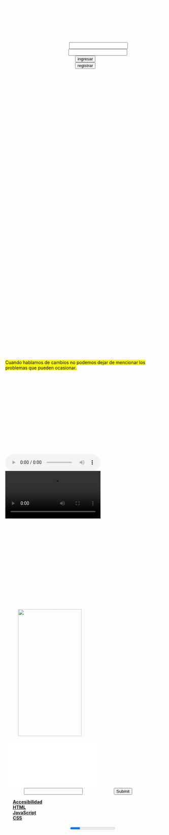 librerifacci2
=============
<html>
<head><title>libreria de la FACCI</title></head>
<body background ="img1.jpg" text="white">
<div><center><h1>USUARIOS DE LA BIBLIOTECA</h1></center></div>
<div><center>USUARIO &nbsp&nbsp&nbsp&nbsp<input type="text" value="" id="usuario" name="usuario"></center></div>
<div><center>PASSWORD<input type="password" value="" id="contraseña" name="contraseña"></center></div>
<div><center><input type="button" value="ingresar" onclick="ingresar" ></center></div>
<div><center><a href="file:///C:/Users/Ariel%20Alvarez/Desktop/dever/pag2.html"><input type="button" value="registrar" onclick="registrar" ></div></a></center>
<article><font color="white"> En los últimos años, las tecnologías para el diseño y la programación web han avanzado mucho, pero los esfuerzos se han centrado en potenciar el uso de AJAX. El lenguaje de etiquetas HTML, sin embargo, permanecía sin cambios desde su última revisión en 1999, quedando obsoleto en muchos aspectos. Entonces, en 2004, los principales desarrolladores de navegadores (Apple, Opera y Mozilla) iniciaron una colaboración para crear aplicaciones web, el WHATWG. Como no podía ser de otra manera el W3C se unió a la iniciativa en 2006, cuando empezaron a desarrollar la nueva versión. En 2009 nace por fin HTML5, y se prevee que para 2012 se acepte como estándar.W3C

Las necesidades actuales están en la línea de hacer que la experiencia de navegación sea más interactiva, que las páginas estén realmente enfocadas al usuario. HTML 5 ofrece muchas posibilidades que permiten convertir una página web en una aplicación web. Por ello no es de extrañar que se refieran a esta versión como a la versión de Aplicaciones web 1.0.

Estas aplicaciones están proliferando mucho en los últimos tiempos. Esto se debe, en gran parte, gracias al impulso que le están dando empresas poderosas como Google que está siguiendo una tendencia clara hacia el uso cada vez mayor de aplicaciones web. Su sistema operativo basado en la web (Chrome OS) prescinde totalmente de las aplicaciones de escritorio. Además, su navegador Chrome bajo Windows incorpora la posibilidad de instalar aplicaciones web en él, de modo que estas se asocien a los usuarios a través de su cuenta Google, y no en función del dispositivo desde el que se conecten.

Las nuevas etiquetas HTML de esta versión están muy enfocadas, además, a lograr una web semántica. Al etiquetar cada elemento de modo que quede perfectamente descrita su naturaleza, su contenido y la relación que guarda con el resto de elementos, facilitamos que se puedan tratar sus datos de un modo más automátizado. Veamos un ejemplo para entenderlo mejor: Si existe una etiqueta llamada que contiene artículos de webs y blogs, es más sencillo crear un sitio web que se dedique a filtrar y mostrar clasificados los artículos de otras páginas en función de sus contenidos, porque le resultará más fácil identificarlos como tales.WHATWG

<¿Es difícil aprender HTML 5? En realidad no. La forma de trabajar  es la misma que con anteriores versiones, el uso de las etiquetas y atributos es idéntico, y muchas de las etiquetas se mantienen. Eso sí, hay que adaptarse. Para sacarle el máximo jugo hay que manejar tanto HTML, como CSS y JavaScript. Si controlas estos tres lenguajes, adaptarte te resultará sencillo.

¿Cómo afectará esto a mi sitio web? Puedes decidir utilizar estas novedades, o seguir haciendo las cosas como las hacías hasta ahora, eso es una decisión que deberás valorar teniendo en cuenta el esfuerzo que te supondría actualizarte. Debes tener en cuenta que puedes introducir elementos de HTML 5 en tu página, conviviendo con elementos de versiones anteriores. Lo que sí que te recomendamos es que empieces a incorporar algunas de las etiquetas que ayudan a definir los elementos de la página, ya que en el futuro cada vez más aplicaciones y buscadores se valdrán de estas etiquetas; utilizarlas favorecerá tu posicionamiento y el acceso a tus contenidos.

<mark>Cuando hablamos de cambios no podemos dejar de mencionar los problemas que pueden ocasionar.</mark> En este caso el principal problema es que aún se está definiendo el lenguaje. Al no encontrarse estandarizado los navegadores aún no soportan al 100% sus novedades. Por lo tanto, antes de decidir implementar algo, es aconsejable que te informes de si esto generará problemas de compatibilidades. Desde luego, es cuestión de tiempo que el lenguaje se convierta en un estándar y los navegadores permitan todas sus funciones, como también lo es que los usuarios tomen consciencia de que deben mantener sus navegadores actualizados para disfrutar de todos los contenidos que la web les ofrece.

Como ejemplo puedes probar el divertido logo de Google en conmemoración a Les Paul. Está creado íntegramente utilizando estas tecnologías, algo que, hasta hace poco, habría sido impensable crear sin el uso de flash o java.
<p>
esta es una de las nueva etiquetas de html5<wbr>wbr<wbr>en mi pag.
</p>
</font></article>
<audio src="02 Entre tus alas.mp3" preload="auto" controls></audio>
<video controls>
  <source src="C:\Users\Ariel Alvarez\Downloads\Video\7233cd49eb.360.mp4" type="video/ogg; codecs=dirac, speex" ><code>video</code>.
	
  </video>
<aside>
    <div>
          <h3>CONSULTA</h3>
          <ul>
            <li>aside</li>
          </ul>
    </div>
</aside>
<time>2012-10-31</time>
<time datetime="2012-10-31">Miércoles, 31 de Octubre del 2012</time>
    <command onclick="alert('Hola Mundo')">¡Click Aqui!</command>
	
<dialog>
  <dt>luis</dt>
  <dd>hola</dd>
  <dt>Maria</dt>
  <dd>bien y tu</dd>
  <dt>Luis</dt>
  <dd>aki full deveres</dd>
  <dt>Maria</dt>
  <dd>estamos igual</dd>
  <dt>Luis</dt>
  <dd>si q pereza</dd>
</dialog>

<details>  
  <summary>click aqui para mas informacion</summary>  
    <ul>  
      <li><strong>html5</strong> nuevas etiquetas</li>  
      <li><strong>notepad++</strong>programa en el qui trabajo</li>  
      <li><strong>php<strong>programa con el que trabajare xD</li>  
    </ul>  
</details>  
<hgroup><h1>Titular de la noticia</h1><h2>Subtitulo de la noticia</h2></hgroup>
<figure id="figura1">
<figcaption>Tabla de standares Web</figcaption>
<img src="facebook.jpg" width="200" height="400" alt="tabla de standares"  />
</figure>
<embed src="hola.txt">
<datalist id="lista">
 <option value="0">
 <option value="2">
 <option value="4">
 <option value="6">
 <option value="8">
 <option value="10">
</datalist>
<form action="demo_keygen.php" method="get">
  Nombre:<input type="text" name="usr_name" /> 
  Encriptación: <keygen name="security"></keygen> 
  <input type="submit" />
</form>
<nav>
<ul>
<li><a href="/acceso/">Accesibilidad</a></li>
<li><a href="/html/">HTML</a></li>
<li><a href="/javascript/">JavaScript</a></li>
<li><a href="/ccs/">CSS</a></li>
</ul>
</nav>
el progreso de mi proyecto es <progress value="22" max="100">
</progress>
<ruby>:D<rt>jajajajaja</rt></ruby>
</body>
</html>
<script>


</script>
